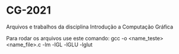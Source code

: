 # CG-2021
Arquivos e trabalhos da disciplina Introdução a Computação Gráfica

Para rodar os arquivos use este comando: gcc -o <name_teste> <name_file>.c -lm -lGL -lGLU -lglut
